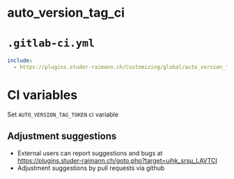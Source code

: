 # auto_version_tag_ci

# `.gitlab-ci.yml`

```yml
include:
  - https://plugins.studer-raimann.ch/Customizing/global/auto_version_tag_ci/build/auto_version_tag_ci.yml
```

# CI variables

Set `AUTO_VERSION_TAG_TOKEN` ci variable

## Adjustment suggestions
* External users can report suggestions and bugs at https://plugins.studer-raimann.ch/goto.php?target=uihk_srsu_LAVTCI
* Adjustment suggestions by pull requests via github
